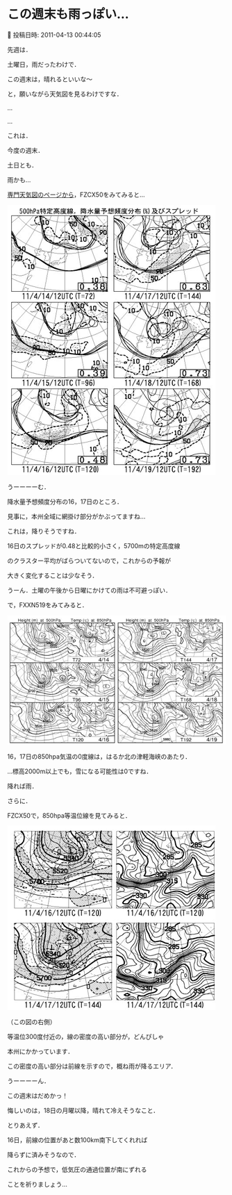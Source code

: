 # この週末も雨っぽい…

📅 投稿日時: 2011-04-13 00:44:05

先週は．


土曜日，雨だったわけで．





この週末は，晴れるといいな～


と，願いながら天気図を見るわけですな．





…


…


これは．


今度の週末．


土日とも．


雨かも…





[専門天気図のページから](http://n-kishou.com/ee/exp/exp.html)，FZCX50をみてみると…







![e30b86d00a1e54b5fb83d1153f8038be.jpg](images/e30b86d00a1e54b5fb83d1153f8038be.jpg)







うーーーーむ．


降水量予想頻度分布の16，17日のところ．


見事に，本州全域に網掛け部分がかぶってますね…


これは，降りそうですね．





16日のスプレッドが0.48と比較的小さく，5700mの特定高度線


のクラスター平均がばらついてないので，これからの予報が


大きく変化することは少なそう．


うーん．土曜の午後から日曜にかけての雨は不可避っぽい．





で，FXXN519をみてみると．




![5a115a6ad8fa1c6c38ea8c9fe9ffe326.jpg](images/5a115a6ad8fa1c6c38ea8c9fe9ffe326.jpg)




16，17日の850hpa気温の0度線は，はるか北の津軽海峡のあたり．


…標高2000m以上でも，雪になる可能性は0ですね．


降れば雨．





さらに．


FZCX50で，850hpa等温位線を見てみると．




![31a31e305bf3a630e785ee47e7de69e6.jpg](images/31a31e305bf3a630e785ee47e7de69e6.jpg)




（この図の右側）


等温位300度付近の，線の密度の高い部分が，どんぴしゃ


本州にかかっています．


この密度の高い部分は前線を示すので，概ね雨が降るエリア．





うーーーーん．


この週末はだめかっ！





悔しいのは，18日の月曜以降，晴れて冷えそうなこと．





とりあえず．


16日，前線の位置があと数100km南下してくれれば


降らずに済みそうなので．


これからの予想で，低気圧の通過位置が南にずれる


ことを祈りましょう…
